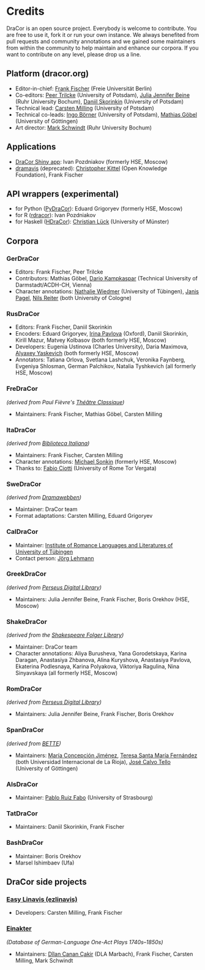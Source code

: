 # Credits

DraCor is an open source project. Everybody is welcome to contribute. You are free to use it, fork it or run your own instance. We always benefited from pull requests and community annotations and we gained some maintainers from within the community to help maintain and enhance our corpora. If you want to contribute on any level, please drop us a line.

## Platform (dracor.org)
* Editor-in-chief: [Frank Fischer](https://lehkost.github.io/) (Freie Universität Berlin)
* Co-editors: [Peer Trilcke](https://www.uni-potsdam.de/de/lit-19-jhd/peertrilcke/) (University of Potsdam), [Julia Jennifer Beine](https://rub.academia.edu/JuliaJenniferBeine) (Ruhr University Bochum), [Daniil Skorinkin](https://www.uni-potsdam.de/de/digital-humanities/daniil-skorinkin) (University of Potsdam)
* Technical lead: [Carsten Milling](https://hashtable.de/) (University of Potsdam)
* Technical co-leads: [Ingo Börner](https://www.oeaw.ac.at/acdh/team/current-team/ingo-boerner/) (University of Potsdam), [Mathias Göbel](https://www.sub.uni-goettingen.de/en/contact/staff-a-z/staff-details/person/mathias-goebel/) (University of Göttingen)
* Art director: [Mark Schwindt](https://www.markschwindt.com/) (Ruhr University Bochum)

## Applications
* [DraCor Shiny app](https://shiny.dracor.org/): Ivan Pozdniakov (formerly HSE, Moscow)
* [dramavis](https://dlina.github.io/dramavis/) (deprecated): [Christopher Kittel](http://www.christopherkittel.eu/) (Open Knowledge Foundation), Frank Fischer

## API wrappers (experimental)
* for Python ([PyDraCor](https://pypi.org/project/pydracor/)): Eduard Grigoryev (formerly HSE, Moscow)
* for R ([rdracor](https://github.com/dracor-org/rdracor)): Ivan Pozdniakov
* for Haskell ([HDraCor](https://github.com/dracor-org/hdracor)): [Christian Lück](https://www.uni-muenster.de/DH/scdh/team.html) (University of Münster)

## Corpora

### GerDraCor
* Editors: Frank Fischer, Peer Trilcke
* Contributors: Mathias Göbel, [Dario Kampkaspar](https://www.ulb.tu-darmstadt.de/die_bibliothek/ueberuns/organisation/kontakt_details_17792.en.jsp) (Technical University of Darmstadt/ACDH-CH, Vienna)
* Character annotations: [Nathalie Wiedmer](https://uni-tuebingen.de/forschung/forschungsschwerpunkte/sonderforschungsbereiche/sfb-andere-aesthetik/organisation/mitglieder-alphabetisch/nathalie-wiedmer/) (University of Tübingen), [Janis Pagel](https://janispagel.de/), [Nils Reiter](https://nilsreiter.de/) (both University of Cologne)

### RusDraCor
* Editors: Frank Fischer, Daniil Skorinkin
* Encoders: Eduard Grigoryev, [Irina Pavlova](https://www.mod-langs.ox.ac.uk/people/irina-pavlova) (Oxford), Daniil Skorinkin, Kirill Mazur, Matvey Kolbasov (both formerly HSE, Moscow)
* Developers: Eugenia Ustinova (Charles University), Daria Maximova, [Alyaxey Yaskevich](https://yaskevich.com/) (both formerly HSE, Moscow)
* Annotators: Tatiana Orlova, Svetlana Lashchuk, Veronika Faynberg, Evgeniya Shlosman, German Palchikov, Natalia Tyshkevich (all formerly HSE, Moscow)

### FreDraCor
*(derived from Paul Fièvre's [Théâtre Classique](https://www.theatre-classique.fr/index.html))*
* Maintainers: Frank Fischer, Mathias Göbel, Carsten Milling

### ItaDraCor
*(derived from [Biblioteca Italiana](http://www.bibliotecaitaliana.it/))*
* Maintainers: Frank Fischer, Carsten Milling
* Character annotations: [Michael Sonkin](https://twitter.com/Migabaj) (formerly HSE, Moscow)
* Thanks to: [Fabio Ciotti](http://directory.uniroma2.it/index.php/chart/dettagliDocente/8353) (University of Rome Tor Vergata)

### SweDraCor
*(derived from [Dramawebben](https://litteraturbanken.se/dramawebben))*
* Maintainer: DraCor team
* Format adaptations: Carsten Milling, Eduard Grigoryev

### CalDraCor
* Maintainer: [Institute of Romance Languages and Literatures of University of Tübingen](https://uni-tuebingen.de/fakultaeten/philosophische-fakultaet/fachbereiche/neuphilologie/romanisches-seminar/home/)
* Contact person: [Jörg Lehmann](https://uni-tuebingen.de/fakultaeten/philosophische-fakultaet/fachbereiche/neuphilologie/romanisches-seminar/ehrlicher/ehrlicher/mitarbeiter/)

### GreekDraCor
*(derived from [Perseus Digital Library](http://www.perseus.tufts.edu/hopper/opensource/download))*
* Maintainers: Julia Jennifer Beine, Frank Fischer, Boris Orekhov (HSE, Moscow)

### ShakeDraCor
*(derived from the [Shakespeare Folger Library](https://www.folgerdigitaltexts.org/))*
* Maintainer: DraCor team
* Character annotations: Aliya Burusheva, Yana Gorodetskaya, Karina Daragan, Anastasiya Zhbanova, Alina Kuryshova, Anastasiya Pavlova, Ekaterina Podlesnaya, Karina Polyakova, Viktoriya Ragulina, Nina Sinyavskaya (all formerly HSE, Moscow)

### RomDraCor
*(derived from [Perseus Digital Library](http://www.perseus.tufts.edu/hopper/opensource/download))*
* Maintainers: Julia Jennifer Beine, Frank Fischer, Boris Orekhov

### SpanDraCor
*(derived from [BETTE](https://github.com/GHEDI/BETTE))*
* Maintainers: [María Concepción Jiménez](https://www.unir.net/profesores/maria-concepcion-jimenez-fernandez/), [Teresa Santa María Fernández](https://www.unir.net/profesores/ma-teresa-santa-maria-fernandez/) (both Universidad Internacional de La Rioja), [José Calvo Tello](https://www.sub.uni-goettingen.de/kontakt/personen-a-z/personendetails/person/jose-calvo-tello/) (University of Göttingen)

### AlsDraCor
* Maintainer: [Pablo Ruiz Fabo](https://lilpa.unistra.fr/theme-1-lexiques-discours-et-transpositions/membres/enseignants-chercheurs/ruiz-fabo-pablo/) (University of Strasbourg)

### TatDraCor
* Maintainers: Daniil Skorinkin, Frank Fischer

### BashDraCor
* Maintainer: Boris Orekhov
* Marsel Ishimbaev (Ufa)

## DraCor side projects

### [Easy Linavis (ezlinavis)](https://ezlinavis.dracor.org/)
* Developers: Carsten Milling, Frank Fischer

### [Einakter](https://einakter.dracor.org/)
*(Database of German-Language One-Act Plays 1740s–1850s)*
* Maintainers: [Dîlan Canan Çakir](https://www.mww-forschung.de/d%C3%AElan-canan-%C3%87akir) (DLA Marbach), Frank Fischer, Carsten Milling, Mark Schwindt
